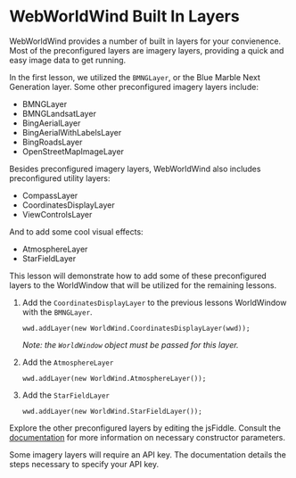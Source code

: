 <style>
    iframe {
        width: 100 vw;
        height: 700px;
    }    
</style>
# WebWorldWind Built In Layers

WebWorldWind provides a number of built in layers for your convienence. Most of the preconfigured layers are imagery layers, providing a quick and easy image data to get running.

In the first lesson, we utilized the `BMNGLayer`, or the Blue Marble Next Generation layer. Some other preconfigured imagery layers include:

- BMNGLayer
- BMNGLandsatLayer
- BingAerialLayer
- BingAerialWithLabelsLayer
- BingRoadsLayer
- OpenStreetMapImageLayer

Besides preconfigured imagery layers, WebWorldWind also includes preconfigured utility layers:

- CompassLayer
- CoordinatesDisplayLayer
- ViewControlsLayer

And to add some cool visual effects:

- AtmosphereLayer
- StarFieldLayer

This lesson will demonstrate how to add some of these preconfigured layers to the WorldWindow that will be utilized for the remaining lessons.

1. Add the `CoordinatesDisplayLayer` to the previous lessons WorldWindow with the `BMNGLayer`.
    ```
    wwd.addLayer(new WorldWind.CoordinatesDisplayLayer(wwd));
    ```
    _Note: the `WorldWindow` object must be passed for this layer._

2. Add the `AtmosphereLayer`
    ```
    wwd.addLayer(new WorldWind.AtmosphereLayer());
    ```

3. Add the `StarFieldLayer`
    ```
    wwd.addLayer(new WorldWind.StarFieldLayer());
    ```
    
    <script async src="//jsfiddle.net/hjatdgbz/1/embed/"></script>

Explore the other preconfigured layers by editing the jsFiddle. Consult the [documentation](https://nasaworldwind.github.io/WebWorldWind/) for more information on necessary constructor parameters.

Some imagery layers will require an API key. The documentation details the steps necessary to specify your API key.